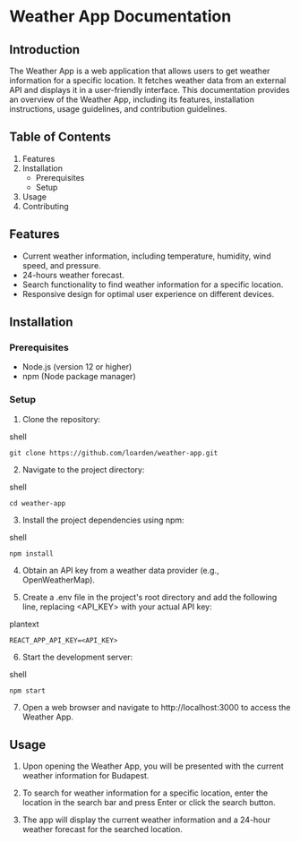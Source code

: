# Weather App Documentation

## Introduction
The Weather App is a web application that allows users to get weather information for a specific location. It fetches weather data from an external API and displays it in a user-friendly interface. This documentation provides an overview of the Weather App, including its features, installation instructions, usage guidelines, and contribution guidelines.

## Table of Contents
1. Features
2. Installation
   - Prerequisites
    - Setup
3. Usage
4. Contributing
## Features
- Current weather information, including temperature, humidity, wind speed, and pressure.
- 24-hours weather forecast.
- Search functionality to find weather information for a specific location.
- Responsive design for optimal user experience on different devices.
## Installation
### Prerequisites
- Node.js (version 12 or higher)
- npm (Node package manager)
### Setup
1. Clone the repository:

shell
```
git clone https://github.com/loarden/weather-app.git
```
2. Navigate to the project directory:

shell
```
cd weather-app
```
3. Install the project dependencies using npm:

shell
```
npm install
```
4. Obtain an API key from a weather data provider (e.g., OpenWeatherMap).

5. Create a .env file in the project's root directory and add the following line, replacing <API_KEY> with your actual API key:

plantext
```
REACT_APP_API_KEY=<API_KEY>
```
6. Start the development server:

shell
```
npm start
```
7. Open a web browser and navigate to http://localhost:3000 to access the Weather App.

## Usage
1. Upon opening the Weather App, you will be presented with the current weather information for Budapest.

2. To search for weather information for a specific location, enter the location in the search bar and press Enter or click the search button.

3. The app will display the current weather information and a 24-hour weather forecast for the searched location.
